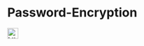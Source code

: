 # Password-Encryption

<img src="https://previews.123rf.com/images/vectorstockcompany/vectorstockcompany1808/vectorstockcompany180810781/107107436-encrypted-icon-vector-isolated-on-white-background-for-your-web-and-mobile-app-design-encrypted-logo.jpg" alt="https://previews.123rf.com/images/vectorstockcompany/vectorstockcompany1808/vectorstockcompany180810781/107107436-encrypted-icon-vector-isolated-on-white-background-for-your-web-and-mobile-app-design-encrypted-logo.jpg" class="shrinkToFit" width="25" height="25">
